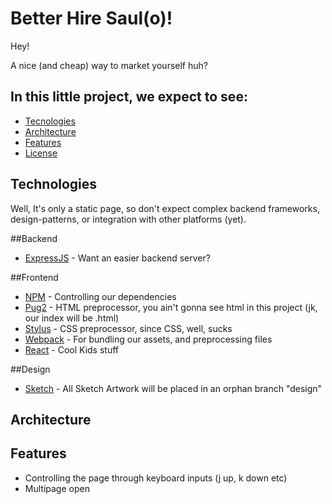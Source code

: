 Better Hire Saul(o)!
====================
Hey!

A nice (and cheap) way to market yourself huh?

In this little project, we expect to see:
-----------------------------------------
- [Tecnologies](#technologies)
- [Architecture](#arch)
- [Features](#features)
- [License](#license)

Technologies
------------
Well, It's only a static page, so don't expect complex backend frameworks, design-patterns, or integration with other platforms (yet).

##Backend
- [ExpressJS](https://expressjs.com/) - Want an easier backend server?

##Frontend
- [NPM]() - Controlling our dependencies
- [Pug2]() - HTML preprocessor, you ain't gonna see html in this project
  (jk, our index will be .html)
- [Stylus]() - CSS preprocessor, since CSS, well, sucks
- [Webpack]() - For bundling our assets, and preprocessing files
- [React]() - Cool Kids stuff

##Design
- [Sketch]() - All Sketch Artwork will be placed in an orphan branch "design"

Architecture
------------

Features
--------
- Controlling the page through keyboard inputs (j up, k down etc)
- Multipage open
